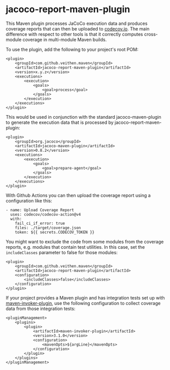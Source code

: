 # jacoco-report-maven-plugin

This Maven plugin processes JaCoCo execution data and produces coverage reports that can then be uploaded to [codecov.io](https://codecov.io). The main difference with respect to other tools is that it correctly computes cross-module coverage in multi-module Maven builds.

To use the plugin, add the following to your project's root POM:

    <plugin>
        <groupId>com.github.veithen.maven</groupId>
        <artifactId>jacoco-report-maven-plugin</artifactId>
        <version>x.y.z</version>
        <executions>
            <execution>
                <goals>
                    <goal>process</goal>
                </goals>
            </execution>
        </executions>
    </plugin>

This would be used in conjunction with the standard jacoco-maven-plugin to generate the execution data that is processed by jacoco-report-maven-plugin:

    <plugin>
        <groupId>org.jacoco</groupId>
        <artifactId>jacoco-maven-plugin</artifactId>
        <version>0.8.2</version>
        <executions>
            <execution>
                <goals>
                    <goal>prepare-agent</goal>
                </goals>
            </execution>
        </executions>
    </plugin>

With Github Actions you can then upload the coverage report using a configuration like this:

    - name: Upload Coverage Report
      uses: codecov/codecov-action@v4
      with:
        fail_ci_if_error: true
        files: ./target/coverage.json
        token: ${{ secrets.CODECOV_TOKEN }}

You might want to exclude the code from some modules from the coverage reports, e.g. modules that contain test utilities. In this case, set the `includeClasses` parameter to false for those modules:

    <plugin>
        <groupId>com.github.veithen.maven</groupId>
        <artifactId>jacoco-report-maven-plugin</artifactId>
        <configuration>
            <includeClasses>false</includeClasses>
        </configuration>
    </plugin>

If your project provides a Maven plugin and has integration tests set up with [maven-invoker-plugin](https://maven.apache.org/plugins/maven-invoker-plugin/), use the following configuration to collect coverage data from those integration tests:

    <pluginManagement>
        <plugins>
            <plugin>
                <artifactId>maven-invoker-plugin</artifactId>
                <version>3.1.0</version>
                <configuration>
                    <mavenOpts>${argLine}</mavenOpts>
                </configuration>
            </plugin>
        </plugins>
    </pluginManagement>

